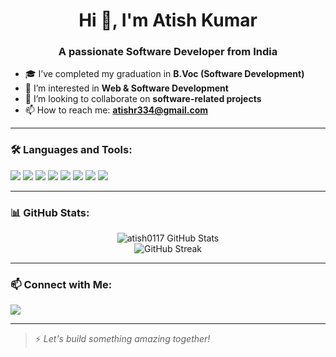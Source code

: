 <h1 align="center">Hi 👋, I'm Atish Kumar</h1>
<h3 align="center">A passionate Software Developer from India</h3>

- 🎓 I’ve completed my graduation in **B.Voc (Software Development)**
- 👀 I’m interested in **Web & Software Development**
- 🤝 I’m looking to collaborate on **software-related projects**
- 📫 How to reach me: **atishr334@gmail.com**

---

### 🛠️ Languages and Tools:

<p align="left">
  <img src="https://img.shields.io/badge/HTML5-E34F26?style=for-the-badge&logo=html5&logoColor=white" />
  <img src="https://img.shields.io/badge/CSS3-1572B6?style=for-the-badge&logo=css3&logoColor=white" />
  <img src="https://img.shields.io/badge/JavaScript-F7DF1E?style=for-the-badge&logo=javascript&logoColor=black" />
  <img src="https://img.shields.io/badge/React-20232A?style=for-the-badge&logo=react&logoColor=61DAFB" />
  <img src="https://img.shields.io/badge/Node.js-339933?style=for-the-badge&logo=nodedotjs&logoColor=white" />
  <img src="https://img.shields.io/badge/Express.js-404D59?style=for-the-badge" />
  <img src="https://img.shields.io/badge/MongoDB-4EA94B?style=for-the-badge&logo=mongodb&logoColor=white" />
  <img src="https://img.shields.io/badge/Git-F05032?style=for-the-badge&logo=git&logoColor=white" />
</p>

---

### 📊 GitHub Stats:

<p align="center">
  <img src="https://github-readme-stats.vercel.app/api?username=atish0117&show_icons=true&theme=radical" alt="atish0117 GitHub Stats" />
  <br/>
  <img src="https://github-readme-streak-stats.herokuapp.com/?user=atish0117&theme=radical" alt="GitHub Streak" />
</p>

---

### 📫 Connect with Me:

<p>
  <a href="mailto:atishr334@gmail.com">
    <img src="https://img.shields.io/badge/Gmail-D14836?style=for-the-badge&logo=gmail&logoColor=white" />
  </a>
</p>

---

> ⚡ *Let's build something amazing together!*



<!---
atish0117/atish0117 is a ✨ special ✨ repository because its `README.md` (this file) appears on your GitHub profile.
You can click the Preview link to take a look at your changes.
--->
